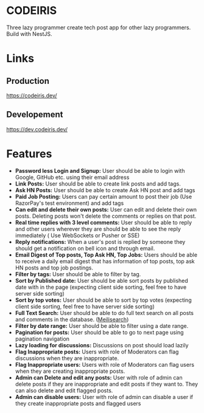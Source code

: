 # CODEIRIS
Three lazy programmer create tech post app for other lazy programmers. Build with NestJS.

# Links
## Production 
https://codeiris.dev/
## Developement
https://dev.codeiris.dev/

# Features
- **Password less Login and Signup:** User should be able to login with Google, GitHub etc. using their email address
- **Link Posts:** User should be able to create link posts and add tags.
- **Ask HN Posts:** User should be able to create Ask HN post and add tags
- **Paid Job Posting:** Users can pay certain amount to post their job (Use RazorPay's test environment) and add tags
- **Can edit and delete their own posts:** User can edit and delete their own posts. Deleting posts won't delete the comments or replies on that post.
- **Real time replies with 3 level comments:** User should be able to reply and other users wherever they are should be able to see the reply immediately ( Use WebSockets or Pusher or SSE)
- **Reply notifications:** When a user's post is replied by someone they should get a notification on bell icon and through email.
- **Email Digest of Top posts, Top Ask HN, Top Jobs:** Users should be able to receive a daily email digest that has information of top posts, top ask HN posts and top job postings.
- **Filter by tags:** User should be able to filter by tag.
- **Sort by Published date:** User should be able sort posts by published date with in the page (expecting client side sorting, feel free to have server side sorting)
- **Sort by top votes:** User should be able to sort by top votes (expecting client side sorting, feel free to have server side sorting)
- **Full Text Search:** User should be able to do full text search on all posts and comments in the database. ([Meilisearch](https://www.meilisearch.com/))
- **Filter by date range:** User should be able to filter using a date range.
- **Pagination for posts:** User should be able to go to next page using pagination navigation
- **Lazy loading for discussions:** Discussions on post should load lazily
- **Flag Inappropriate posts:** Users with role of Moderators can flag discussions when they are inappropriate.
- **Flag Inappropriate users:** Users with role of Moderators can flag users when they are creating inappropriate posts.
- **Admin can Delete and edit any posts:** User with role of admin can delete posts if they are inappropriate and edit posts if they want to. They can also delete and edit flagged posts.
- **Admin can disable users:** User with role of admin can disable a user if they create inappropriate posts and flagged users

